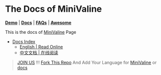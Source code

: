 # The Docs of MiniValine

**[Demo](https://minivaline.github.io)** | **[Docs](https://minivaline.js.org/docs/)** | **[FAQs](https://minivaline.js.org/docs/en/#/FAQ)** | **[Awesome](https://github.com/MiniValine/AWESOME-MiniValine)**

This is the docs of [MiniValine](https://github.com/MiniValine) Page

+ [Docs Index](https://minivaline.github.io/docs/index.html) 
  + [English | Read Online](https://minivaline.github.io/docs/en/) 
  + [ 中文文档 | 在线阅读](https://minivaline.github.io/docs/cn/)



>  [JOIN US](https://minivaline.js.org/docs/en/#/Feedback) !!! [Fork This Repo](https://github.com/MiniValine/docs) And Add Your Language for [MiniValine](https://minivaline.js.org/docs/en/#/Contribute?id=language) or [docs](https://minivaline.js.org/docs/en/#/Contribute?id=language-1)







